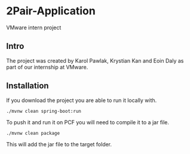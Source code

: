 # 2Pair-Application
VMware intern project

## Intro

The project was created by Karol Pawlak, Krystian Kan and Eoin Daly as part of our internship at VMware.

## Installation
If you download the project you are able to run it locally with.
```
./mvnw clean spring-boot:run
```
To push it and run it on PCF you will need to compile it to a jar file.
```
./mvnw clean package
```
This will add the jar file to the target folder.

